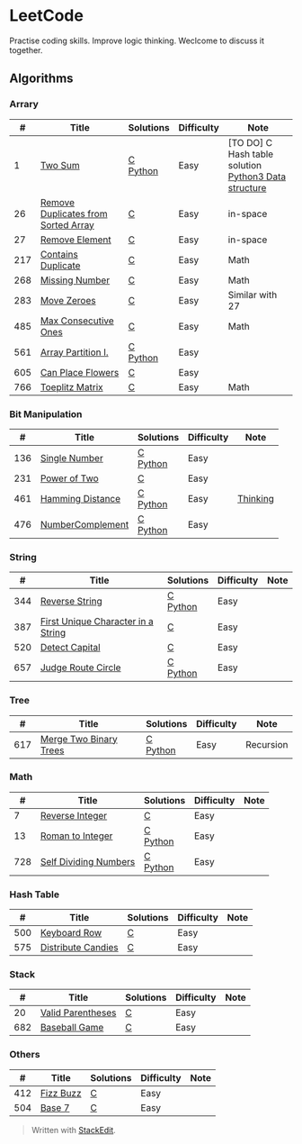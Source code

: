 
# LeetCode

Practise coding skills. Improve logic thinking. Weclcome to discuss it together. 

## Algorithms

### Arrary
| # | Title | Solutions | Difficulty | Note |
| ------ | ------ | ------ | ------ |------ |
| 1 | [Two Sum][1] | [C][1.1] <br> [Python][1.2] | Easy | [TO DO] C Hash table solution <br> [Python3 Data structure][1.4]|
| 26 | [Remove Duplicates from Sorted Array][26] | [C][26.1]| Easy | in-space |
| 27 | [Remove Element][27] | [C][27.1] | Easy | in-space | 
| 217 | [Contains Duplicate][217] | [C][217.1] | Easy | Math |
| 268 | [Missing Number][268] | [C][268.1] | Easy | Math |
| 283 | [Move Zeroes][283] | [C][283.1] | Easy | Similar with 27 |
| 485 | [Max Consecutive Ones][485] | [C][485.1] | Easy | Math |
| 561 | [Array Partition I.][561] | [C][561.1] <br> [Python][561.2] | Easy |
| 605 | [Can Place Flowers][605] | [C][605.1] | Easy |
| 766 | [Toeplitz Matrix][766] | [C][766.1] | Easy | Math |

### Bit Manipulation
| # | Title | Solutions | Difficulty | Note |
| ------ | ------ | ------ | ------ |------ |
| 136 | [Single Number][136] | [C][136.1] <br> [Python][136.2] | Easy |
| 231 | [Power of Two][231] | [C][231.1]| Easy |
| 461 | [Hamming Distance][461] | [C][461.1] <br> [Python][461.2] | Easy | [Thinking][461.3] |
| 476 | [NumberComplement][476] | [C][476.1] <br> [Python][476.2] | Easy |

### String
| # | Title | Solutions | Difficulty | Note |
| ------ | ------ | ------ | ------ |------ |
| 344 | [Reverse String][344] | [C][344.1] <br> [Python][344.2] | Easy |
| 387 | [First Unique Character in a String][387] | [C][387.1] | Easy |
| 520 | [Detect Capital][520] | [C][520.1] | Easy |
| 657 | [Judge Route Circle][657] | [C][657.1] <br> [Python][657.2] | Easy |


### Tree
| # | Title | Solutions | Difficulty | Note |
| ------ | ------ | ------ | ------ |------ |
| 617 | [Merge Two Binary Trees][617] | [C][617.1] <br> [Python][617.2] | Easy | Recursion |

### Math
| # | Title | Solutions | Difficulty | Note |
| ------ | ------ | ------ | ------ |------ |
| 7   | [Reverse Integer][7] | [C][7.1] | Easy |
| 13 | [Roman to Integer][13] | [C][13.1] <br> [Python][13.2] | Easy |
| 728 | [Self Dividing Numbers][728] | [C][728.1] <br> [Python][728.2] | Easy |


### Hash Table
| # | Title | Solutions | Difficulty | Note |
| ------ | ------ | ------ | ------ |------ |
| 500 | [Keyboard Row][500] | [C][500.1] | Easy |
| 575 | [Distribute Candies][575] | [C][575.1] | Easy |

### Stack
| # | Title | Solutions | Difficulty | Note |
| ------ | ------ | ------ | ------ |------ |
| 20 | [Valid Parentheses][20] | [C][20.1] | Easy |
| 682 | [Baseball Game][682] | [C][682.1] | Easy |

### Others
| # | Title | Solutions | Difficulty | Note |
| ------ | ------ | ------ | ------ |------ |
| 412 | [Fizz Buzz][412] | [C][412.1] | Easy |
| 504 | [Base 7][504] | [C][504.1] | Easy |

[1]:https://leetcode.com/problems/two-sum/description/
[1.1]:https://github.com/lingyu77/LeetCode/blob/master/C/1_TwoSum.c
[1.2]:https://github.com/lingyu77/LeetCode/blob/master/Python%203/1_TwoSum.py
[1.4]:https://docs.python.org/3/tutorial/datastructures.html

[7]:https://leetcode.com/problems/reverse-integer/description/
[7.1]:https://github.com/lingyu77/LeetCode/blob/master/C/7_ReverseInteger.c

[13]:https://leetcode.com/problems/roman-to-integer/description/
[13.1]:https://github.com/lingyu77/LeetCode/blob/master/C/13_RomanToInteger.c
[13.2]:https://github.com/lingyu77/LeetCode/blob/master/Python%203/13_RomanToInteger.py

[20]:https://leetcode.com/problems/valid-parentheses/description/
[20.1]:https://github.com/lingyu77/LeetCode/blob/master/C/20_ValidParentheses.c

[26]:https://leetcode.com/problems/remove-duplicates-from-sorted-array/description/
[26.1]:https://github.com/lingyu77/LeetCode/blob/master/C/26_RemoveDuplicatesFromSortedArray.c

[27]:https://leetcode.com/problems/remove-element/description/
[27.1]:https://github.com/lingyu77/LeetCode/blob/master/C/27_RemoveElement.c

[136]:https://leetcode.com/problems/single-number/description/
[136.1]:https://github.com/lingyu77/LeetCode/blob/master/C/136_SingleNumber.c
[136.2]:https://github.com/lingyu77/LeetCode/blob/master/Python%203/136_SingleNumber.py

[217]:https://leetcode.com/problems/contains-duplicate/description/
[217.1]:https://github.com/lingyu77/LeetCode/blob/master/C/217_ContainsDuplicate.c

[231]:https://leetcode.com/submissions/detail/135729399/
[231.1]:https://github.com/lingyu77/LeetCode/blob/master/C/231_PowerOfTwo.c

[268]:https://leetcode.com/problems/missing-number/description/
[268.1]:https://github.com/lingyu77/LeetCode/blob/master/C/268_MissingNumber.c

[283]:https://leetcode.com/problems/move-zeroes/description/
[283.1]:https://github.com/lingyu77/LeetCode/blob/master/C/283_MoveZeroes.c

[344]:https://leetcode.com/problems/reverse-string/description/
[344.1]:https://github.com/lingyu77/LeetCode/blob/master/C/344_Reverse%20String.c
[344.2]:https://github.com/lingyu77/LeetCode/blob/master/Python%203/344_ReverseString.py

[387]:https://leetcode.com/problems/first-unique-character-in-a-string/description/
[387.1]:https://github.com/lingyu77/LeetCode/blob/master/C/387_FirstUniqueCharacterInAString.c

[412]:https://leetcode.com/problems/fizz-buzz/description/
[412.1]:https://github.com/lingyu77/LeetCode/blob/master/C/412_FizzBuzz.c

[461]:https://leetcode.com/problems/hamming-distance/description/
[461.1]:https://github.com/lingyu77/LeetCode/blob/master/C/461_hammingDistance.c
[461.2]:https://github.com/lingyu77/LeetCode/blob/master/Python/461_hammingDistance.py
[461.3]:https://smileandenjoyeverything.blogspot.co.uk/2017/12/leetcode-461-hamming-distance.html#more

[476]:https://leetcode.com/problems/number-complement/description/
[476.1]:https://github.com/lingyu77/LeetCode/blob/master/C/476_NumberComplement.c
[476.2]:https://github.com/lingyu77/LeetCode/blob/master/Python%203/476_NumberComplement.py

[485]:https://leetcode.com/problems/max-consecutive-ones/description/
[485.1]:https://github.com/lingyu77/LeetCode/blob/master/C/485_MaxConsecutiveOnes.c

[500]:https://leetcode.com/problems/keyboard-row/
[500.1]:https://github.com/lingyu77/LeetCode/blob/master/C/500_KeyboardRow.c

[504]:https://leetcode.com/problems/base-7/description/
[504.1]:https://github.com/lingyu77/LeetCode/blob/master/C/504_Base7.c

[520]:https://leetcode.com/problems/detect-capital/description/
[520.1]:https://github.com/lingyu77/LeetCode/blob/master/C/520_DetectCapital.c

[575]:https://leetcode.com/problems/distribute-candies/
[575.1]:https://github.com/lingyu77/LeetCode/blob/master/C/575_DistributeCandies.c

[561]:https://leetcode.com/problems/array-partition-i/
[561.1]:https://github.com/lingyu77/LeetCode/blob/master/C/561_%20ArrayPartitionI.c
[561.2]:https://github.com/lingyu77/LeetCode/blob/master/Python%203/561_%20ArrayPartitionI.py

[605]:https://leetcode.com/problems/can-place-flowers/description/
[605.1]:https://github.com/lingyu77/LeetCode/blob/master/C/605_CanPlaceFlowers.c

[617]:https://leetcode.com/problems/merge-two-binary-trees/description/
[617.1]:https://github.com/lingyu77/LeetCode/blob/master/C/617_MergeTwoBinaryTrees.c
[617.2]:https://github.com/lingyu77/LeetCode/blob/master/Python%203/617_MergeTwoBinaryTrees.py

[657]:https://leetcode.com/problems/judge-route-circle/
[657.1]:https://github.com/lingyu77/LeetCode/blob/master/C/657_JudgeRouteCircle.c
[657.2]:https://github.com/lingyu77/LeetCode/blob/master/Python%203/657_JudgeRouteCircle.py

[682]:https://leetcode.com/problems/baseball-game/description/
[682.1]:https://github.com/lingyu77/LeetCode/blob/master/C/682_BaseballGame.c

[728]:https://leetcode.com/problems/self-dividing-numbers/description/
[728.1]:https://github.com/lingyu77/LeetCode/blob/master/C/728_SelfDividingNumbers.c
[728.2]:https://github.com/lingyu77/LeetCode/blob/master/Python%203/728_SelfDividingNumbers.py

[766]:https://leetcode.com/problems/toeplitz-matrix/description/
[766.1]:https://github.com/lingyu77/LeetCode/blob/master/C/766_ToeplitzMatrix.c

> Written with [StackEdit](https://stackedit.io/).
